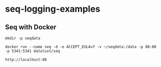 # seq-logging-examples

## Seq with Docker
```
mkdir -p seqdata

docker run --name seq -d -e ACCEPT_EULA=Y -v ~/seqdata:/data -p 80:80 -p 5341:5341 datalust/seq

http://localhost:80
```
